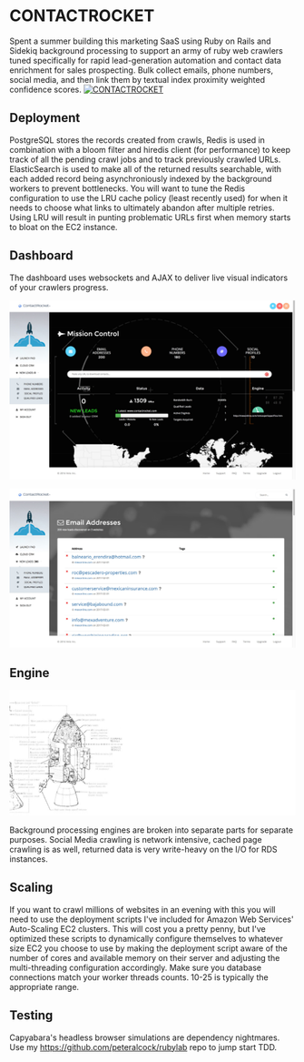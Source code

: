 # CONTACTROCKET
Spent a summer building this marketing SaaS using Ruby on Rails and Sidekiq background processing to support an army of ruby web crawlers tuned specifically for rapid lead-generation automation and contact data enrichment for sales prospecting. Bulk collect emails, phone numbers, social media, and then link them by textual index proximity weighted confidence scores.
[![CONTACTROCKET](https://img.youtube.com/vi/cXQpZ4bjAEc/0.jpg)](https://www.youtube.com/watch?v=cXQpZ4bjAEc)

## Deployment
PostgreSQL stores the records created from crawls, Redis is used in combination with a bloom filter and hiredis client (for performance) to keep track of all the pending crawl jobs and to track previously crawled URLs. ElasticSearch is used to make all of the returned results searchable, with each added record being asynchroniously indexed by the background workers to prevent bottlenecks. You will want to tune the Redis configuration to use the LRU cache policy (least recently used) for when it needs to choose what links to ultimately abandon after multiple retries. Using LRU will result in punting problematic URLs first when memory starts to bloat on the EC2 instance.

## Dashboard

The dashboard uses websockets and AJAX to deliver live visual indicators of your crawlers progress.

![Screenshot](/screenshot.jpg?raw=true "Dashboard")

![Screenshot](/emails.jpg?raw=true "Email")


## Engine

![ContactRocket Engine](/engine.jpg?raw=true "Engine Design")

Background processing engines are broken into separate parts for separate purposes. Social Media crawling is network intensive, cached page crawling is as well, returned data is very write-heavy on the I/O for RDS instances.


## Scaling

If you want to crawl millions of websites in an evening with this you will need to use the deployment scripts I've included for Amazon Web Services' Auto-Scaling EC2 clusters. This will cost you a pretty penny, but I've optimized these scripts to dynamically configure themselves to whatever size EC2 you choose to use by making the deployment script aware of the number of cores and available memory on their server and adjusting the multi-threading configuration accordingly. Make sure you database connections match your worker threads counts. 10-25 is typically the appropriate range.


## Testing

Capyabara's headless browser simulations are dependency nightmares. Use my https://github.com/peteralcock/rubylab repo to jump start TDD.

